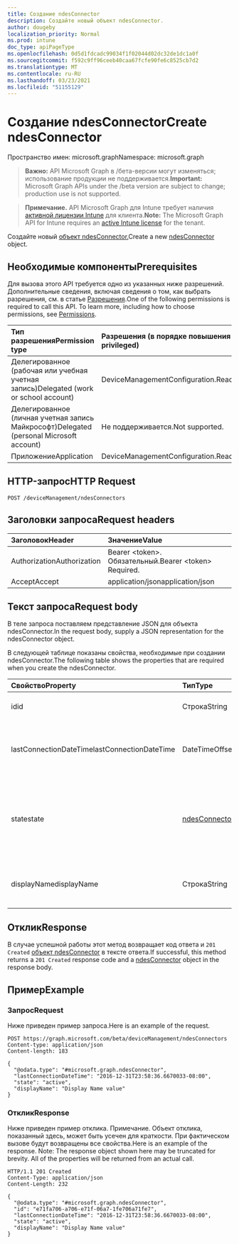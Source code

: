 ```yaml
---
title: Создание ndesConnector
description: Создайте новый объект ndesConnector.
author: dougeby
localization_priority: Normal
ms.prod: intune
doc_type: apiPageType
ms.openlocfilehash: 0d5d1fdcadc99034f1f02044d02dc32de1dc1a0f
ms.sourcegitcommit: f592c9ff96ceeb40caa67fcfe90fe6c8525cb7d2
ms.translationtype: MT
ms.contentlocale: ru-RU
ms.lasthandoff: 03/23/2021
ms.locfileid: "51155129"
---
```

# <a name="create-ndesconnector"></a><span data-ttu-id="ce02c-103">Создание ndesConnector</span><span class="sxs-lookup"><span data-stu-id="ce02c-103">Create ndesConnector</span></span>

<span data-ttu-id="ce02c-104">Пространство имен: microsoft.graph</span><span class="sxs-lookup"><span data-stu-id="ce02c-104">Namespace: microsoft.graph</span></span>

> <span data-ttu-id="ce02c-105">**Важно:** API Microsoft Graph в /бета-версии могут изменяться; использование продукции не поддерживается.</span><span class="sxs-lookup"><span data-stu-id="ce02c-105">**Important:** Microsoft Graph APIs under the /beta version are subject to change; production use is not supported.</span></span>

> <span data-ttu-id="ce02c-106">**Примечание.** API Microsoft Graph для Intune требует наличия [активной лицензии Intune](https://go.microsoft.com/fwlink/?linkid=839381) для клиента.</span><span class="sxs-lookup"><span data-stu-id="ce02c-106">**Note:** The Microsoft Graph API for Intune requires an [active Intune license](https://go.microsoft.com/fwlink/?linkid=839381) for the tenant.</span></span>

<span data-ttu-id="ce02c-107">Создайте новый [объект ndesConnector.](../resources/intune-deviceconfig-ndesconnector.md)</span><span class="sxs-lookup"><span data-stu-id="ce02c-107">Create a new [ndesConnector](../resources/intune-deviceconfig-ndesconnector.md) object.</span></span>

## <a name="prerequisites"></a><span data-ttu-id="ce02c-108">Необходимые компоненты</span><span class="sxs-lookup"><span data-stu-id="ce02c-108">Prerequisites</span></span>
<span data-ttu-id="ce02c-p101">Для вызова этого API требуется одно из указанных ниже разрешений. Дополнительные сведения, включая сведения о том, как выбрать разрешения, см. в статье [Разрешения](/graph/permissions-reference).</span><span class="sxs-lookup"><span data-stu-id="ce02c-p101">One of the following permissions is required to call this API. To learn more, including how to choose permissions, see [Permissions](/graph/permissions-reference).</span></span>

|<span data-ttu-id="ce02c-111">Тип разрешения</span><span class="sxs-lookup"><span data-stu-id="ce02c-111">Permission type</span></span>|<span data-ttu-id="ce02c-112">Разрешения (в порядке повышения привилегий)</span><span class="sxs-lookup"><span data-stu-id="ce02c-112">Permissions (from least to most privileged)</span></span>|
|:---|:---|
|<span data-ttu-id="ce02c-113">Делегированное (рабочая или учебная учетная запись)</span><span class="sxs-lookup"><span data-stu-id="ce02c-113">Delegated (work or school account)</span></span>|<span data-ttu-id="ce02c-114">DeviceManagementConfiguration.ReadWrite.All</span><span class="sxs-lookup"><span data-stu-id="ce02c-114">DeviceManagementConfiguration.ReadWrite.All</span></span>|
|<span data-ttu-id="ce02c-115">Делегированное (личная учетная запись Майкрософт)</span><span class="sxs-lookup"><span data-stu-id="ce02c-115">Delegated (personal Microsoft account)</span></span>|<span data-ttu-id="ce02c-116">Не поддерживается.</span><span class="sxs-lookup"><span data-stu-id="ce02c-116">Not supported.</span></span>|
|<span data-ttu-id="ce02c-117">Приложение</span><span class="sxs-lookup"><span data-stu-id="ce02c-117">Application</span></span>|<span data-ttu-id="ce02c-118">DeviceManagementConfiguration.ReadWrite.All</span><span class="sxs-lookup"><span data-stu-id="ce02c-118">DeviceManagementConfiguration.ReadWrite.All</span></span>|

## <a name="http-request"></a><span data-ttu-id="ce02c-119">HTTP-запрос</span><span class="sxs-lookup"><span data-stu-id="ce02c-119">HTTP Request</span></span>
<!-- {
  "blockType": "ignored"
}
-->
``` http
POST /deviceManagement/ndesConnectors
```

## <a name="request-headers"></a><span data-ttu-id="ce02c-120">Заголовки запроса</span><span class="sxs-lookup"><span data-stu-id="ce02c-120">Request headers</span></span>
|<span data-ttu-id="ce02c-121">Заголовок</span><span class="sxs-lookup"><span data-stu-id="ce02c-121">Header</span></span>|<span data-ttu-id="ce02c-122">Значение</span><span class="sxs-lookup"><span data-stu-id="ce02c-122">Value</span></span>|
|:---|:---|
|<span data-ttu-id="ce02c-123">Authorization</span><span class="sxs-lookup"><span data-stu-id="ce02c-123">Authorization</span></span>|<span data-ttu-id="ce02c-124">Bearer &lt;token&gt;. Обязательный.</span><span class="sxs-lookup"><span data-stu-id="ce02c-124">Bearer &lt;token&gt; Required.</span></span>|
|<span data-ttu-id="ce02c-125">Accept</span><span class="sxs-lookup"><span data-stu-id="ce02c-125">Accept</span></span>|<span data-ttu-id="ce02c-126">application/json</span><span class="sxs-lookup"><span data-stu-id="ce02c-126">application/json</span></span>|

## <a name="request-body"></a><span data-ttu-id="ce02c-127">Текст запроса</span><span class="sxs-lookup"><span data-stu-id="ce02c-127">Request body</span></span>
<span data-ttu-id="ce02c-128">В теле запроса поставляем представление JSON для объекта ndesConnector.</span><span class="sxs-lookup"><span data-stu-id="ce02c-128">In the request body, supply a JSON representation for the ndesConnector object.</span></span>

<span data-ttu-id="ce02c-129">В следующей таблице показаны свойства, необходимые при создании ndesConnector.</span><span class="sxs-lookup"><span data-stu-id="ce02c-129">The following table shows the properties that are required when you create the ndesConnector.</span></span>

|<span data-ttu-id="ce02c-130">Свойство</span><span class="sxs-lookup"><span data-stu-id="ce02c-130">Property</span></span>|<span data-ttu-id="ce02c-131">Тип</span><span class="sxs-lookup"><span data-stu-id="ce02c-131">Type</span></span>|<span data-ttu-id="ce02c-132">Описание</span><span class="sxs-lookup"><span data-stu-id="ce02c-132">Description</span></span>|
|:---|:---|:---|
|<span data-ttu-id="ce02c-133">id</span><span class="sxs-lookup"><span data-stu-id="ce02c-133">id</span></span>|<span data-ttu-id="ce02c-134">Строка</span><span class="sxs-lookup"><span data-stu-id="ce02c-134">String</span></span>|<span data-ttu-id="ce02c-135">Ключ соединиттеля NDES.</span><span class="sxs-lookup"><span data-stu-id="ce02c-135">The key of the NDES Connector.</span></span>|
|<span data-ttu-id="ce02c-136">lastConnectionDateTime</span><span class="sxs-lookup"><span data-stu-id="ce02c-136">lastConnectionDateTime</span></span>|<span data-ttu-id="ce02c-137">DateTimeOffset</span><span class="sxs-lookup"><span data-stu-id="ce02c-137">DateTimeOffset</span></span>|<span data-ttu-id="ce02c-138">Последнее время подключения для соединитетеля Ndes</span><span class="sxs-lookup"><span data-stu-id="ce02c-138">Last connection time for the Ndes Connector</span></span>|
|<span data-ttu-id="ce02c-139">state</span><span class="sxs-lookup"><span data-stu-id="ce02c-139">state</span></span>|[<span data-ttu-id="ce02c-140">ndesConnectorState</span><span class="sxs-lookup"><span data-stu-id="ce02c-140">ndesConnectorState</span></span>](../resources/intune-deviceconfig-ndesconnectorstate.md)|<span data-ttu-id="ce02c-141">Состояние соединитетеля Ndes.</span><span class="sxs-lookup"><span data-stu-id="ce02c-141">Ndes Connector Status.</span></span> <span data-ttu-id="ce02c-142">Возможные значения: `none`, `active`, `inactive`.</span><span class="sxs-lookup"><span data-stu-id="ce02c-142">Possible values are: `none`, `active`, `inactive`.</span></span>|
|<span data-ttu-id="ce02c-143">displayName</span><span class="sxs-lookup"><span data-stu-id="ce02c-143">displayName</span></span>|<span data-ttu-id="ce02c-144">Строка</span><span class="sxs-lookup"><span data-stu-id="ce02c-144">String</span></span>|<span data-ttu-id="ce02c-145">Дружеское имя соединиттеля Ndes.</span><span class="sxs-lookup"><span data-stu-id="ce02c-145">The friendly name of the Ndes Connector.</span></span>|



## <a name="response"></a><span data-ttu-id="ce02c-146">Отклик</span><span class="sxs-lookup"><span data-stu-id="ce02c-146">Response</span></span>
<span data-ttu-id="ce02c-147">В случае успешной работы этот метод возвращает код ответа и `201 Created` [объект ndesConnector](../resources/intune-deviceconfig-ndesconnector.md) в тексте ответа.</span><span class="sxs-lookup"><span data-stu-id="ce02c-147">If successful, this method returns a `201 Created` response code and a [ndesConnector](../resources/intune-deviceconfig-ndesconnector.md) object in the response body.</span></span>

## <a name="example"></a><span data-ttu-id="ce02c-148">Пример</span><span class="sxs-lookup"><span data-stu-id="ce02c-148">Example</span></span>

### <a name="request"></a><span data-ttu-id="ce02c-149">Запрос</span><span class="sxs-lookup"><span data-stu-id="ce02c-149">Request</span></span>
<span data-ttu-id="ce02c-150">Ниже приведен пример запроса.</span><span class="sxs-lookup"><span data-stu-id="ce02c-150">Here is an example of the request.</span></span>
``` http
POST https://graph.microsoft.com/beta/deviceManagement/ndesConnectors
Content-type: application/json
Content-length: 183

{
  "@odata.type": "#microsoft.graph.ndesConnector",
  "lastConnectionDateTime": "2016-12-31T23:58:36.6670033-08:00",
  "state": "active",
  "displayName": "Display Name value"
}
```

### <a name="response"></a><span data-ttu-id="ce02c-151">Отклик</span><span class="sxs-lookup"><span data-stu-id="ce02c-151">Response</span></span>
<span data-ttu-id="ce02c-p103">Ниже приведен пример отклика. Примечание. Объект отклика, показанный здесь, может быть усечен для краткости. При фактическом вызове будут возвращены все свойства.</span><span class="sxs-lookup"><span data-stu-id="ce02c-p103">Here is an example of the response. Note: The response object shown here may be truncated for brevity. All of the properties will be returned from an actual call.</span></span>
``` http
HTTP/1.1 201 Created
Content-Type: application/json
Content-Length: 232

{
  "@odata.type": "#microsoft.graph.ndesConnector",
  "id": "e71fa706-a706-e71f-06a7-1fe706a71fe7",
  "lastConnectionDateTime": "2016-12-31T23:58:36.6670033-08:00",
  "state": "active",
  "displayName": "Display Name value"
}
```




